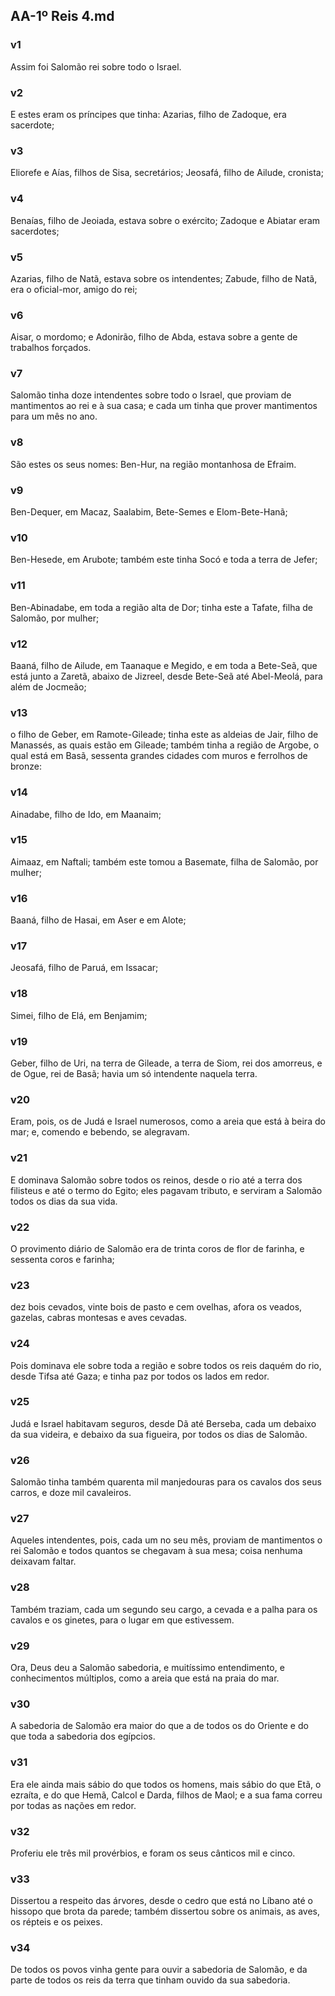 ## AA-1º Reis 4.md
### v1
 Assim foi Salomão rei sobre todo o Israel.
### v2
 E estes eram os príncipes que tinha: Azarias, filho de Zadoque, era sacerdote;
### v3
 Eliorefe e Aías, filhos de Sisa, secretários; Jeosafá, filho de Ailude, cronista;
### v4
 Benaías, filho de Jeoiada, estava sobre o exército; Zadoque e Abiatar eram sacerdotes;
### v5
 Azarias, filho de Natã, estava sobre os intendentes; Zabude, filho de Natã, era o oficial-mor, amigo do rei;
### v6
 Aisar, o mordomo; e Adonirão, filho de Abda, estava sobre a gente de trabalhos forçados.
### v7
 Salomão tinha doze intendentes sobre todo o Israel, que proviam de mantimentos ao rei e à sua casa; e cada um tinha que prover mantimentos para um mês no ano.
### v8
 São estes os seus nomes: Ben-Hur, na região montanhosa de Efraim.
### v9
 Ben-Dequer, em Macaz, Saalabim, Bete-Semes e Elom-Bete-Hanã;
### v10
 Ben-Hesede, em Arubote; também este tinha Socó e toda a terra de Jefer;
### v11
 Ben-Abinadabe, em toda a região alta de Dor; tinha este a Tafate, filha de Salomão, por mulher;
### v12
 Baaná, filho de Ailude, em Taanaque e Megido, e em toda a Bete-Seã, que está junto a Zaretã, abaixo de Jizreel, desde Bete-Seã até Abel-Meolá, para além de Jocmeão;
### v13
 o filho de Geber, em Ramote-Gileade; tinha este as aldeias de Jair, filho de Manassés, as quais estão em Gileade; também tinha a região de Argobe, o qual está em Basã, sessenta grandes cidades com muros e ferrolhos de bronze:
### v14
 Ainadabe, filho de Ido, em Maanaim;
### v15
 Aimaaz, em Naftali; também este tomou a Basemate, filha de Salomão, por mulher;
### v16
 Baaná, filho de Hasai, em Aser e em Alote;
### v17
 Jeosafá, filho de Paruá, em Issacar;
### v18
 Simei, filho de Elá, em Benjamim;
### v19
 Geber, filho de Uri, na terra de Gileade, a terra de Siom, rei dos amorreus, e de Ogue, rei de Basã; havia um só intendente naquela terra.
### v20
 Eram, pois, os de Judá e Israel numerosos, como a areia que está à beira do mar; e, comendo e bebendo, se alegravam.
### v21
 E dominava Salomão sobre todos os reinos, desde o rio até a terra dos filisteus e até o termo do Egito; eles pagavam tributo, e serviram a Salomão todos os dias da sua vida.
### v22
 O provimento diário de Salomão era de trinta coros de flor de farinha, e sessenta coros e farinha;
### v23
 dez bois cevados, vinte bois de pasto e cem ovelhas, afora os veados, gazelas, cabras montesas e aves cevadas.
### v24
 Pois dominava ele sobre toda a região e sobre todos os reis daquém do rio, desde Tifsa até Gaza; e tinha paz por todos os lados em redor.
### v25
 Judá e Israel habitavam seguros, desde Dã até Berseba, cada um debaixo da sua videira, e debaixo da sua figueira, por todos os dias de Salomão.
### v26
 Salomão tinha também quarenta mil manjedouras para os cavalos dos seus carros, e doze mil cavaleiros.
### v27
 Aqueles intendentes, pois, cada um no seu mês, proviam de mantimentos o rei Salomão e todos quantos se chegavam à sua mesa; coisa nenhuma deixavam faltar.
### v28
 Também traziam, cada um segundo seu cargo, a cevada e a palha para os cavalos e os ginetes, para o lugar em que estivessem.
### v29
 Ora, Deus deu a Salomão sabedoria, e muitíssimo entendimento, e conhecimentos múltiplos, como a areia que está na praia do mar.
### v30
 A sabedoria de Salomão era maior do que a de todos os do Oriente e do que toda a sabedoria dos egípcios.
### v31
 Era ele ainda mais sábio do que todos os homens, mais sábio do que Etã, o ezraíta, e do que Hemã, Calcol e Darda, filhos de Maol; e a sua fama correu por todas as nações em redor.
### v32
 Proferiu ele três mil provérbios, e foram os seus cânticos mil e cinco.
### v33
 Dissertou a respeito das árvores, desde o cedro que está no Líbano até o hissopo que brota da parede; também dissertou sobre os animais, as aves, os répteis e os peixes.
### v34
 De todos os povos vinha gente para ouvir a sabedoria de Salomão, e da parte de todos os reis da terra que tinham ouvido da sua sabedoria.
